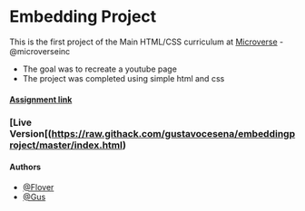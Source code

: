 # Embedding Project

This is the first project of the Main HTML/CSS curriculum at [Microverse](https://www.microverse.org/) - @microverseinc
* The goal was to recreate a youtube page 
* The project was completed using simple html and css 

#### [Assignment link](https://www.theodinproject.com/courses/html5-and-css3/lessons/embedding-images-and-video)

### [Live Version[(https://raw.githack.com/gustavocesena/embeddingproject/master/index.html)

#### Authors

* [@Flover](https://github.com/flov3rh)
* [@Gus](https://github.com/gustavocesena/)
